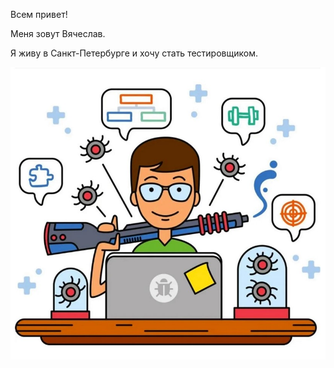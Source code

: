 Всем привет! 

Меня зовут Вячеслав.

Я живу в Санкт-Петербурге и хочу стать тестировщиком.

![Foto](%D0%A4%D0%BE%D1%82%D0%BE.jpg)
